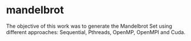 # mandelbrot
The objective of this work was to generate the Mandelbrot Set using different approaches: Sequential, Pthreads, OpenMP, OpenMPI and Cuda.
